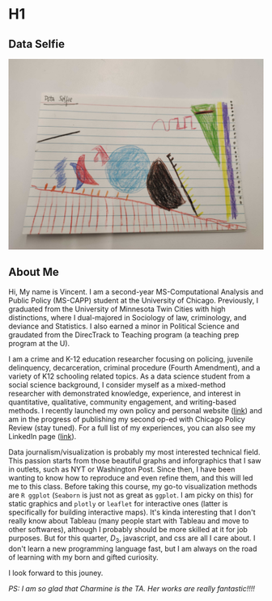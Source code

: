 
# H1

## Data Selfie

![My data selfie](Data_Selfie.jpg)

## About Me

Hi, My name is Vincent. I am a second-year MS-Computational Analysis and Public Policy (MS-CAPP) student at the University of Chicago. Previously, I graduated from the University of Minnesota Twin Cities with high distinctions, where I dual-majored in Sociology of law, criminology, and deviance and Statistics. I also earned a minor in Political Science and graudated from the DirecTrack to Teaching program (a teaching prep program at the U). 

I am a crime and K-12 education researcher focusing on policing, juvenile delinquency, decarceration, criminal procedure (Fourth Amendment), and a variety of K12 schooling related topics. As a data science student from a social science background, I consider myself as a mixed-method researcher with demonstrated knowledge, experience, and interest in quantitative, qualitative, community engagement, and writing-based methods. I recently launched my own policy and personal website ([link](https://jcvincentliu.netlify.app)) and am in the progress of publishing my second op-ed with Chicago Policy Review (stay tuned). For a full list of my experiences, you can also see my LinkedIn page ([link](https://www.linkedin.com/in/juncheng-liu-79075315a/)). 

Data journalism/visualization is probably my most interested technical field. This passion starts from those beautiful graphs and inforgraphics that I saw in outlets, such as NYT or Washington Post. Since then, I have been wanting to know how to reproduce and even refine them, and this will led me to this class. Before taking this course, my go-to visualization methods are `R ggplot` (`Seaborn` is just not as great as `ggplot`. I am picky on this) for static graphics and `plotly` or `leaflet` for interactive ones (latter is specifically for building interactive maps). It's kinda interesting that I don't really know about Tableau (many people start with Tableau and move to other softwares), although I probably should be more skilled at it for job purposes. But for this quarter, $D_3$, javascript, and css are all I care about. I don't learn a new programming language fast, but I am always on the road of learning with my born and gifted curiosity. 

I look forward to this jouney. 

*PS: I am so glad that Charmine is the TA. Her works are really fantastic!!!!*